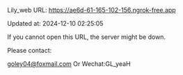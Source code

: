 Lily_web URL: https://ae6d-61-165-102-156.ngrok-free.app

Updated at: 2024-12-10 02:25:05

If you cannot open this URL, the server might be down.

Please contact: 

goley04@foxmail.com Or Wechat:GL_yeaH